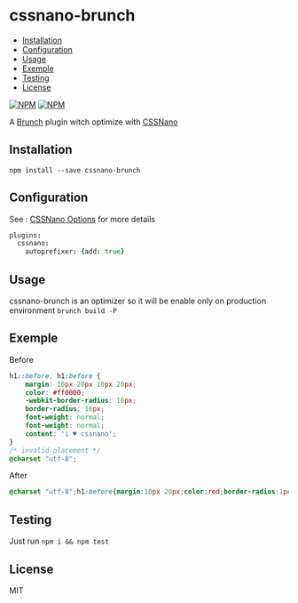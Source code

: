 # cssnano-brunch

- [Installation](#installation)
- [Configuration](#configuration)
- [Usage](#usage)
- [Exemple](#exemple)
- [Testing](#testing)
- [License](#license)

[![NPM](https://nodei.co/npm/cssnano-brunch.png)](https://nodei.co/npm/cssnano-brunch/)
[![NPM](https://nodei.co/npm-dl/cssnano-brunch.png?months=3)](https://nodei.co/npm/cssnano-brunch/)

A [Brunch][] plugin witch optimize with [CSSNano][]

## <a name="installation"></a> Installation

`npm install --save cssnano-brunch`

## <a name="configuration"></a> Configuration

See : [CSSNano Options][] for more details

```coffee
plugins:
  cssnano:
    autoprefixer: {add: true}
```

## <a name="usage"></a> Usage

cssnano-brunch is an optimizer so it will be enable only on production environment `brunch build -P`

## <a name="exemple"></a> Exemple

Before
```css
h1::before, h1:before {
    margin: 10px 20px 10px 20px;
    color: #ff0000;
    -webkit-border-radius: 16px;
    border-radius: 16px;
    font-weight: normal;
    font-weight: normal;
    content: 'i ♥ cssnano';
}
/* invalid placement */
@charset "utf-8";
```
After
```css
@charset "utf-8";h1:before{margin:10px 20px;color:red;border-radius:1pc;font-weight:400;content:'i ♥ cssnano'}
```


## <a name="testing"></a> Testing

Just run `npm i && npm test`

## <a name="license"></a> License

MIT

[Brunch]: http://brunch.io
[CSSNano]: http://cssnano.co
[CSSNano Options]: http://cssnano.co/options/


